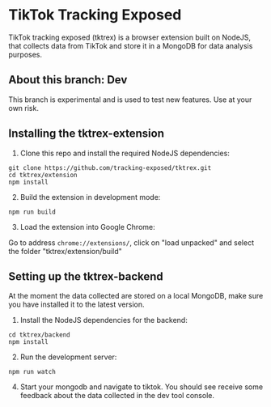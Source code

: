 # TikTok Tracking Exposed

TikTok tracking exposed (tktrex) is a browser extension built on NodeJS, that collects data from TikTok and store it in a MongoDB for data analysis purposes.

## About this branch: Dev

This branch is experimental and is used to test new features. Use at your own risk.

## Installing the tktrex-extension

1) Clone this repo and install the required NodeJS dependencies:

```
git clone https://github.com/tracking-exposed/tktrex.git
cd tktrex/extension
npm install
```

2) Build the extension in development mode:
```
npm run build
```

3) Load the extension into Google Chrome:

Go to address `chrome://extensions/`, click on "load unpacked" and select the folder "tktrex/extension/build"

## Setting up the tktrex-backend

At the moment the data collected are stored on a local MongoDB, make sure you have installed it to the latest version.

1) Install the NodeJS dependencies for the backend:

```
cd tktrex/backend
npm install
```

2) Run the development server:
```
npm run watch
```


4) Start your mongodb and navigate to tiktok. You should see receive some feedback about the data collected in the dev tool console.